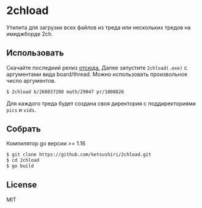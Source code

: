 # 2chload
Утилита для загрузки всех файлов из треда или нескольких тредов на имиджборде 2ch. 

## Использовать
Скачайте последний релиз [отсюда.](https://github.com/ketsushiri/2chload/releases) Далее запустите `2chload(.exe)` с аргументами вида board/thread. Можно использовать произвольное число аргументов.
```bash
$ 2chload b/268037208 math/29047 pr/1008826
```
Для каждого треда будет создана своя директория с поддиректориями `pics` и `vids`.

## Собрать
Компилятор go версии >= 1.16
```bash
$ git clone https://github.com/ketsushiri/2chload.git
$ cd 2chload
$ go build
```
## License
MIT
